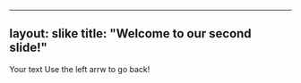 ---
layout: slike
title: "Welcome to our second slide!"
----

Your text 
Use the left arrw to go back!
